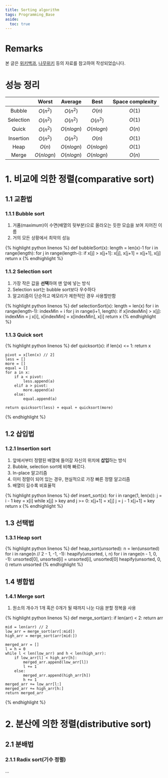 ```yaml
---
title: Sorting algorithm
tags: Programming_Base
aside:
  toc: true
---
```


# Remarks
본 글은 [위키백과](https://ko.wikipedia.org/wiki/%EC%A0%95%EB%A0%AC_%EC%95%8C%EA%B3%A0%EB%A6%AC%EC%A6%98), [나무위키](https://namu.wiki/w/%EC%A0%95%EB%A0%AC%20%EC%95%8C%EA%B3%A0%EB%A6%AC%EC%A6%98) 등의 자료를 참고하여 작성되었습니다.

<!--more-->

# 성능 정리

| | Worst | Average | Best | Space complexity |
|:--:|:--:|:--:|:--:|:--:|
| Bubble | $O(n^2)$ | $O(n^2)$ | $O(n)$ | $O(1)$ |
| Selection | $O(n^2)$ | $O(n^2)$ | $O(n^2)$ | $O(1)$ |
| Quick | $O(n^2)$ | $O(nlogn)$ | $O(nlogn)$ | $O(n)$ |
| Insertion | $O(n^2)$ | $O(n^2)$ | $O(n)$ | $O(1)$ |
| Heap | $O(n)$ | $O(nlogn)$ | $O(nlogn)$ | $O(1)$ |
| Merge | $O(nlogn)$ | $O(nlogn)$ | $O(nlogn)$ | $O(n)$ |


# 1. 비교에 의한 정렬(comparative sort)
## 1.1 교환법
### 1.1.1 Bubble sort
1. 거품(maximum)이 수면(배열의 뒷부분)으로 올라오는 듯한 모습을 보여 지어진 이름
2. 거의 모든 상황에서 최악의 성능

{% highlight python linenos %}
def bubbleSort(x):
	length = len(x)-1
	for i in range(length):
		for j in range(length-i):
			if x[j] > x[j+1]:
				x[j], x[j+1] = x[j+1], x[j]
	return x
{% endhighlight %}

### 1.1.2 Selection sort
1. 가장 작은 값을 **선택**하여 맨 앞에 넣는 방식
2. Selection sort는 bubble sort보다 우수하다
3. 알고리즘이 단순하고 메모리가 제한적인 경우 사용할만함

{% highlight python linenos %}
def selectionSort(x):
	length = len(x)
	for i in range(length-1):
	    indexMin = i
		for j in range(i+1, length):
			if x[indexMin] > x[j]:
				indexMin = j
		x[i], x[indexMin] = x[indexMin], x[i]
	return x
{% endhighlight %}

### 1.1.3 Quick sort

{% highlight python linenos %}
def quicksort(x):
    if len(x) <= 1:
        return x

    pivot = x[len(x) // 2]
    less = []
    more = []
    equal = []
    for a in x:
        if a < pivot:
            less.append(a)
        elif a > pivot:
            more.append(a)
        else:
            equal.append(a)

    return quicksort(less) + equal + quicksort(more)
{% endhighlight %}


## 1.2 삽입법
### 1.2.1 Insertion sort
1. 앞에서부터 정렬된 배열에 들어갈 자신의 위치에 **삽입**하는 방식
2. Bubble, selection sort에 비해 빠르다.
3. In-place 알고리즘
4. 이미 정렬이 되어 있는 경우, 현실적으로 가장 빠른 정렬 알고리즘
5. 배열이 길수록 비효율적

{% highlight python linenos %}
def insert_sort(x):
	for i in range(1, len(x)):
		j = i - 1
		key = x[i]
		while x[j] > key and j >= 0:
			x[j+1] = x[j]
			j = j - 1
		x[j+1] = key
	return x
{% endhighlight %}


## 1.3 선택법
### 1.3.1 Heap sort

{% highlight python linenos %}
def heap_sort(unsorted):
    n = len(unsorted)
    for i in range(n // 2 - 1, -1, -1):
        heapify(unsorted, i, n)
    for i in range(n - 1, 0, -1):
        unsorted[0], unsorted[i] = unsorted[i], unsorted[0]
        heapify(unsorted, 0, i)
    return unsorted
{% endhighlight %}

## 1.4 병합법
### 1.4.1 Merge sort
1. 원소의 개수가 1개 혹은 0개가 될 때까지 나눈 다음 분할 정복을 사용

{% highlight python linenos %}
def merge_sort(arr):
    if len(arr) < 2:
        return arr

    mid = len(arr) // 2
    low_arr = merge_sort(arr[:mid])
    high_arr = merge_sort(arr[mid:])

    merged_arr = []
    l = h = 0
    while l < len(low_arr) and h < len(high_arr):
        if low_arr[l] < high_arr[h]:
            merged_arr.append(low_arr[l])
            l += 1
        else:
            merged_arr.append(high_arr[h])
            h += 1
    merged_arr += low_arr[l:]
    merged_arr += high_arr[h:]
    return merged_arr
{% endhighlight %}


# 2. 분산에 의한 정렬(distributive sort)
## 2.1 분배법
### 2.1.1 Radix sort(기수 정렬)
...
